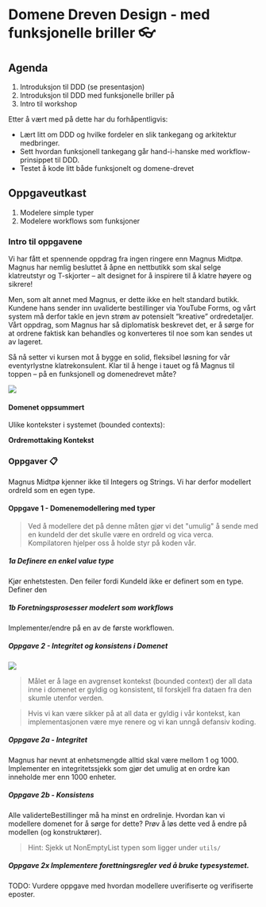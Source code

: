 # Domene Dreven Design - med funksjonelle briller 👓

## Agenda
1. Introduksjon til DDD (se presentasjon)
2. Introduksjon til DDD med funksjonelle briller på
3. Intro til workshop

Etter å vært med på dette har du forhåpentligvis:
* Lært litt om DDD og hvilke fordeler en slik tankegang og arkitektur medbringer.
* Sett hvordan funksjonell tankegang går hand-i-hanske med workflow-prinsippet til DDD.
* Testet å kode litt både funksjonelt og domene-drevet

## Oppgaveutkast
1. Modelere simple typer
2. Modelere workflows som funksjoner

### Intro til oppgavene
Vi har fått et spennende oppdrag fra ingen ringere enn Magnus Midtpø. Magnus har nemlig besluttet å åpne en nettbutikk som skal selge klatreutstyr og T-skjorter – alt designet for å inspirere til å klatre høyere og sikrere!

Men, som alt annet med Magnus, er dette ikke en helt standard butikk. Kundene hans sender inn uvaliderte bestillinger via YouTube Forms, og vårt system må derfor takle en jevn strøm av potensielt “kreative” ordredetaljer. Vårt oppdrag, som Magnus har så diplomatisk beskrevet det, er å sørge for at ordrene faktisk kan behandles og konverteres til noe som kan sendes ut av lageret.

Så nå setter vi kursen mot å bygge en solid, fleksibel løsning for vår eventyrlystne klatrekonsulent. Klar til å henge i tauet og få Magnus til toppen – på en funksjonell og domenedrevet måte?

![](https://files.oaiusercontent.com/file-CdsPb5yyLyyWBoxR5aIty4tB?se=2024-10-29T23%3A32%3A07Z&sp=r&sv=2024-08-04&sr=b&rscc=max-age%3D604800%2C%20immutable%2C%20private&rscd=attachment%3B%20filename%3D05a0f24b-d073-492b-b171-a61741cb9c05.webp&sig=6hsHBthjSE7evKdTFGKwV1CzrvixuennFkdg4T1kzQc%3D)


#### Domenet oppsummert

Ulike kontekster i systemet (bounded contexts):

**Ordremottaking Kontekst** 

### Oppgaver 📋
Magnus Midtpø kjenner ikke til Integers og Strings. Vi har derfor modellert ordreId som en egen type.

#### Oppgave 1 - Domenemodellering med typer

> Ved å modellere det på denne måten gjør vi det "umulig" å sende med en kundeId der det skulle være en ordreId og vica verca. Kompilatoren hjelper oss å holde styr på koden vår.

##### 1a Definere en enkel value type
Kjør enhetstesten. Den feiler fordi KundeId ikke er definert som en type. Definer den

##### 1b Foretningsprosesser modelert som workflows
Implementer/endre på en av de første workflowen.

##### Oppgave 2 - Integritet og konsistens i Domenet
![](https://files.oaiusercontent.com/file-cjoghcz5ZDLRF4KzJxzWdkv4?se=2024-10-29T23%3A00%3A42Z&sp=r&sv=2024-08-04&sr=b&rscc=max-age%3D604800%2C%20immutable%2C%20private&rscd=attachment%3B%20filename%3Db3c0c44b-fbdc-4325-8df1-3a2a7d3e1c53.webp&sig=ffonMiPlCJRUHcjjz1z%2B1bJ1lTEhv24cRNmoBGv2M9Y%3D)
> Målet er å lage en avgrenset kontekst (bounded context) der all data inne i domenet er gyldig og konsistent, til forskjell fra dataen fra den skumle utenfor verden.

> Hvis vi kan være sikker på at all data er gyldig i vår kontekst, kan implementasjonen være mye renere og vi kan unngå defansiv koding.

##### Oppgave 2a - Integritet 
Magnus har nevnt at enhetsmengde alltid skal være mellom 1 og 1000. Implementer en integritetssjekk som gjør det umulig at en ordre kan inneholde mer enn 1000 enheter. 

##### Oppgave 2b - Konsistens
Alle validerteBestillinger må ha minst en ordrelinje. Hvordan kan vi modellere domenet for å sørge for dette? Prøv å løs dette ved å endre på modellen (og konstruktører).

> Hint: Sjekk ut NonEmptyList typen som ligger under `utils/`

##### Oppgave 2x Implementere forettningsregler ved å bruke typesystemet.
TODO: Vurdere oppgave med hvordan modellere uverifiserte og verifiserte eposter. 